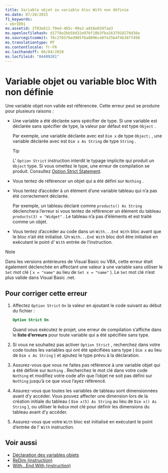 ```yaml
---
title: Variable objet ou variable bloc With non définie
ms.date: 07/20/2015
f1_keywords:
- vbrID91
ms.assetid: 2f03e611-f0ed-465c-99a2-a816e034faa3
ms.openlocfilehash: d1778e2bb58d32e976f10b3fba1637918278d36e
ms.sourcegitcommit: f8c270376ed905f6a8896ce0fe25b4f4b38ff498
ms.translationtype: MT
ms.contentlocale: fr-FR
ms.lasthandoff: 06/04/2020
ms.locfileid: "84409281"
---
```

# <a name="object-variable-or-with-block-variable-not-set"></a>Variable objet ou variable bloc With non définie
Une variable objet non valide est référencée.   Cette erreur peut se produire pour plusieurs raisons :

- Une variable a été déclarée sans spécifier de type. Si une variable est déclarée sans spécifier de type, la valeur par défaut est type `Object` .

    Par exemple, une variable déclarée avec est `Dim x` de type `Object;` , une variable déclarée avec est `Dim x As String` de type `String` .

    > [!TIP]
    > L' `Option Strict` instruction interdit le typage implicite qui produit un `Object` type. Si vous omettez le type, une erreur de compilation se produit. Consultez [Option Strict Statement](../statements/option-strict-statement.md).

- Vous tentez de référencer un objet qui a été défini sur `Nothing` .

- Vous tentez d’accéder à un élément d’une variable tableau qui n’a pas été correctement déclarée.

    Par exemple, un tableau déclaré comme `products() As String` déclenchera l’erreur si vous tentez de référencer un élément du tableau `products(3) = "Widget"` . Le tableau n’a pas d’éléments et est traité comme un objet.

- Vous tentez d’accéder au code dans un `With...End With` bloc avant que le bloc n’ait été initialisé.   Un `With...End With` bloc doit être initialisé en exécutant le point d' `With` entrée de l’instruction.

> [!NOTE]
> Dans les versions antérieures de Visual Basic ou VBA, cette erreur était également déclenchée en affectant une valeur à une variable sans utiliser le `Set` mot clé ( `x = "name"` au lieu de `Set x = "name"` ). Le `Set` mot clé n’est plus valide dans Visual Basic .net.

## <a name="to-correct-this-error"></a>Pour corriger cette erreur

1. Affectez `Option Strict` `On` la valeur en ajoutant le code suivant au début du fichier :

    ```vb
    Option Strict On
    ```

    Quand vous exécutez le projet, une erreur de compilation s’affiche dans le **liste d’erreurs** pour toute variable qui a été spécifiée sans type.

2. Si vous ne souhaitez pas activer `Option Strict` , recherchez dans votre code toutes les variables qui ont été spécifiées sans type ( `Dim x` au lieu de `Dim x As String` ) et ajoutez le type prévu à la déclaration.

3. Assurez-vous que vous ne faites pas référence à une variable objet qui a été définie sur `Nothing` .  Recherchez le mot clé dans votre code `Nothing` et modifiez votre code afin que l’objet ne soit pas défini sur `Nothing` jusqu’à ce que vous l’ayez référencé.

4. Assurez-vous que toutes les variables de tableau sont dimensionnées avant d’y accéder. Vous pouvez affecter une dimension lors de la création initiale du tableau ( `Dim x(5) As String` au lieu de `Dim x() As String` ), ou utiliser le `ReDim` mot clé pour définir les dimensions du tableau avant d’y accéder.

5. Assurez-vous que votre `With` bloc est initialisé en exécutant le point d’entrée de l' `With` instruction.

## <a name="see-also"></a>Voir aussi

- [Déclaration des variables objets](../../programming-guide/language-features/variables/object-variable-declaration.md)
- [ReDim (instruction)](../statements/redim-statement.md)
- [With...End With (instruction)](../statements/with-end-with-statement.md)
